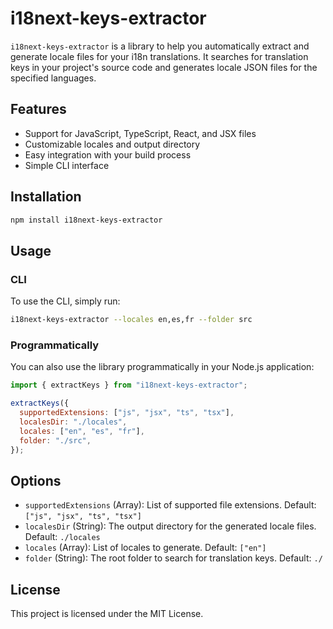 # i18next-keys-extractor

`i18next-keys-extractor` is a library to help you automatically extract and generate locale files for your i18n translations. It searches for translation keys in your project's source code and generates locale JSON files for the specified languages.

## Features

- Support for JavaScript, TypeScript, React, and JSX files
- Customizable locales and output directory
- Easy integration with your build process
- Simple CLI interface

## Installation

```bash
npm install i18next-keys-extractor
```

## Usage

### CLI

To use the CLI, simply run:

```bash
i18next-keys-extractor --locales en,es,fr --folder src
```

### Programmatically

You can also use the library programmatically in your Node.js application:

```javascript
import { extractKeys } from "i18next-keys-extractor";

extractKeys({
  supportedExtensions: ["js", "jsx", "ts", "tsx"],
  localesDir: "./locales",
  locales: ["en", "es", "fr"],
  folder: "./src",
});
```

## Options

- `supportedExtensions` (Array): List of supported file extensions. Default: `["js", "jsx", "ts", "tsx"]`
- `localesDir` (String): The output directory for the generated locale files. Default: `./locales`
- `locales` (Array): List of locales to generate. Default: `["en"]`
- `folder` (String): The root folder to search for translation keys. Default: `./`

## License

This project is licensed under the MIT License.
